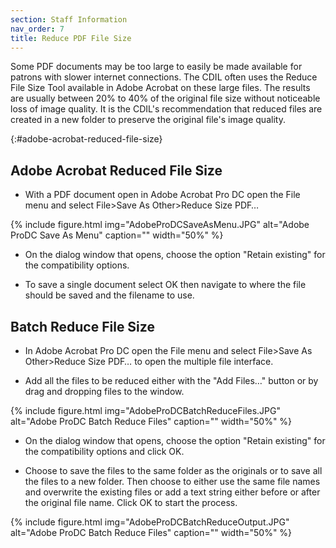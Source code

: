 ```yaml
---
section: Staff Information
nav_order: 7
title: Reduce PDF File Size
---
```


Some PDF documents may be too large to easily be made available for patrons with slower internet connections. The CDIL often uses the Reduce File Size Tool available in Adobe Acrobat on these large files. The results are usually between 20% to 40% of the original file size without noticeable loss of image quality. It is the CDIL's recommendation that reduced files are created in a new folder to preserve the original file's image quality.

{:#adobe-acrobat-reduced-file-size}
## Adobe Acrobat Reduced File Size

- With a PDF document open in Adobe Acrobat Pro DC open the File menu and select File>Save As Other>Reduce Size PDF…

{% include figure.html img="AdobeProDCSaveAsMenu.JPG" alt="Adobe ProDC Save As Menu" caption="" width="50%" %}

- On the dialog window that opens, choose the option "Retain existing" for the compatibility options.

- To save a single document select OK then navigate to where the file should be saved and the filename to use.

## Batch Reduce File Size

- In Adobe Acrobat Pro DC open the File menu and select File>Save As Other>Reduce Size PDF… to open the multiple file interface.

- Add all the files to be reduced either with the "Add Files…" button or by drag and dropping files to the window.

{% include figure.html img="AdobeProDCBatchReduceFiles.JPG" alt="Adobe ProDC Batch Reduce Files" caption="" width="50%" %}

- On the dialog window that opens, choose the option "Retain existing" for the compatibility options and click OK.

- Choose to save the files to the same folder as the originals or to save all the files to a new folder. Then choose to either use the same file names and overwrite the existing files or add a text string either before or after the original file name. Click OK to start the process.

{% include figure.html img="AdobeProDCBatchReduceOutput.JPG" alt="Adobe ProDC Batch Reduce Files" caption="" width="50%" %}
